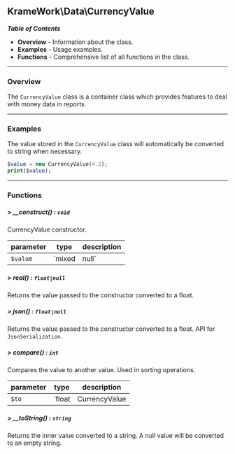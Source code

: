 ## KrameWork\Data\CurrencyValue

***Table of Contents***
* **Overview** - Information about the class.
* **Examples** - Usage examples.
* **Functions** - Comprehensive list of all functions in the class.

___
### Overview
The `CurrencyValue` class is a container class which provides features to deal with money data in reports.
___
### Examples
The value stored in the `CurrencyValue` class will automatically be converted to string when necessary.
```php
$value = new CurrencyValue(4.2);
print($value);
```
___
### Functions
##### > __construct() : `void`
CurrencyValue constructor.

parameter | type | description
--- | --- | ---
`$value` | `mixed|null` | Any value, will be cast to float automatically.


##### > real() : `float|null`
Returns the value passed to the constructor converted to a float.

##### > json() : `float|null`
Returns the value passed to the constructor converted to a float.
API for `JsonSerialization`.

##### > compare() : `int`
Compares the value to another value. Used in sorting operations.

parameter | type | description
--- | --- | ---
`$to` | `float|CurrencyValue|null` | Another value to compare with.
##### > __toString() : `string`
Returns the inner value converted to a string.
A null value will be converted to an empty string.